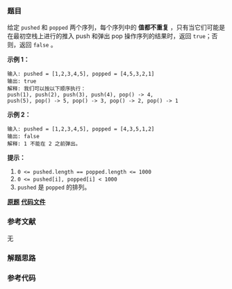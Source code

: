 ### 题目
给定 `pushed` 和 `popped` 两个序列，每个序列中的 **值都不重复** ，只有当它们可能是在最初空栈上进行的推入 push 和弹出 pop
操作序列的结果时，返回 `true`；否则，返回 `false` 。



**示例 1：**

    
    
    输入: pushed = [1,2,3,4,5], popped = [4,5,3,2,1]
    输出: true
    解释: 我们可以按以下顺序执行：
    push(1), push(2), push(3), push(4), pop() -> 4,
    push(5), pop() -> 5, pop() -> 3, pop() -> 2, pop() -> 1
    

**示例 2：**

    
    
    输入: pushed = [1,2,3,4,5], popped = [4,3,5,1,2]
    输出: false
    解释: 1 不能在 2 之前弹出。
    



**提示：**

  1. `0 <= pushed.length == popped.length <= 1000`
  2. `0 <= pushed[i], popped[i] < 1000`
  3. `pushed` 是 `popped` 的排列。

 **[原题](https://leetcode-cn.com/problems/validate-stack-sequences/)**    **[代码文件]()**


### 参考文献
无

### 解题思路




### 参考代码

```go


```




